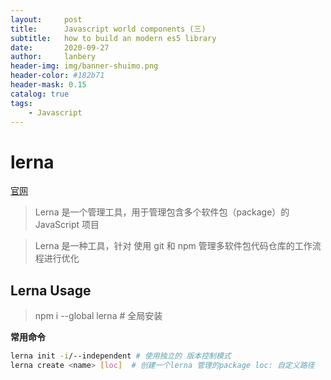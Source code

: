 ```yaml
---
layout:     post
title:      Javascript world components (三)
subtitle:   how to build an modern es5 library
date:       2020-09-27
author:     lanbery
header-img: img/banner-shuimo.png
header-color: #182b71
header-mask: 0.15
catalog: true
tags:
    - Javascript
---
```


# lerna 

[官网](https://www.lernajs.cn/)

> Lerna 是一个管理工具，用于管理包含多个软件包（package）的 JavaScript 项目

> Lerna 是一种工具，针对 使用 git 和 npm 管理多软件包代码仓库的工作流程进行优化

## Lerna Usage

> npm i --global lerna # 全局安装

**常用命令**

```bash
lerna init -i/--independent # 使用独立的 版本控制模式
lerna create <name> [loc]  # 创建一个lerna 管理的package loc: 自定义路径
```


**[](https://dev.to/alexandrshy/create-a-javascript-library-build-mvp-4i58)**